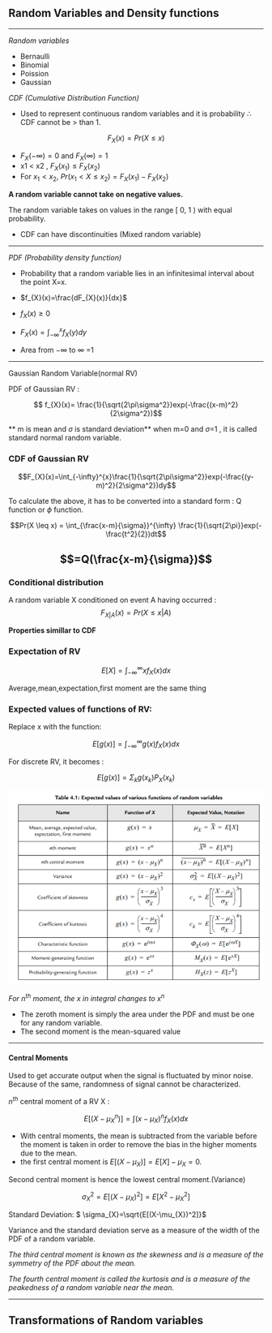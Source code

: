## Random Variables and Density functions 
---

*Random variables*
- Bernaulli
- Binomial
- Poission
- Gaussian

*CDF (Cumulative Distribution Function)*

* Used to represent continuous random variables and it is probability $\therefore$ CDF cannot be > than 1.

$$F_{X}(x)=Pr(X \leq x)$$

* $F_{X}({- \infty})= 0$ and $F_{X}({\infty})=1$
*  x1 < x2 , $F_{X}(x_{1}) \leq F_{X}(x_{2})$
* For $x_{1}<x_{2}$, $Pr(x_{1}<X \leq x_{2})= F_{X}     (x_{1})- F_{X}(x_{2})$ 

 **A random variable cannot take on negative values.**

The random variable takes on values in the range [ 0, 1 ) with equal probability.

* CDF can have discontinuities (Mixed random variable)

---

*PDF (Probability density function)*

* Probability that a random variable lies in an infinitesimal interval about the point X=x.

* $f_{X}(x)=\frac{dF_{X}(x)}{dx}$

* $f_{X}(x) \geq 0$
* $F_{X}(x)=\int_{-\infty}^{x} f_{X}(y)dy$
* Area from $-\infty$ to $\infty$ =1

---
Gaussian Random Variable(normal RV)

PDF of Gaussian RV :

 $$ f_{X}(x)= \frac{1}{\sqrt{2\pi\sigma^2}}exp(-\frac{(x-m)^2}{2\sigma^2})$$

** m is mean and $\sigma$ is standard deviation**
when m=0 and $\sigma$=1 , it is called standard normal random variable.

### CDF of Gaussian RV

  $$F_{X}(x)=\int_{-\infty}^{x}\frac{1}{\sqrt{2\pi\sigma^2}}exp(-\frac{(y-m)^2}{2\sigma^2})dy$$

To calculate the above, it has to be converted into a standard form : Q function or  $\phi$ function. 

$$Pr(X \leq x) = \int_{\frac{x-m}{\sigma}}^{\infty} \frac{1}{\sqrt{2\pi}}exp(-\frac{t^2}{2})dt$$

$$=Q(\frac{x-m}{\sigma})$$
---
### Conditional distribution

A random variable X conditioned on event A having occurred :
$$F_{X|A}(x)=Pr(X \leq x |A)$$

**Properties simillar to CDF**

### Expectation of RV

$$E[X]=\int_{-\infty}^{\infty}x f_{X}(x)dx$$

Average,mean,expectation,first moment are the same thing

### Expected values of functions of RV:
Replace x with the function:

$$E[g(x)]=\int_{-\infty}^{\infty}g(x) f_{X}(x)dx$$

For discrete RV, it becomes :

$$E[g(x)]=\Sigma_{k} g(x_{k})P_{X}(x_{k})$$

![](table.PNG)

*For $n^{th}$ moment, the x in integral changes to $x^n$*

- The zeroth moment is simply the area under the PDF and must be one for any random variable. 
-  The second moment is the mean-squared value

---
#### Central Moments
Used to get accurate output when the signal is fluctuated by minor noise. Because of the same, randomness of signal cannot be characterized.

$n^{th}$ central moment of a RV X :

$$E[(X-\mu_{X}^{n})]=\int (x-\mu_{X})^n f_{X}(x)dx $$

- With central moments, the mean is subtracted from the variable before the moment is taken in order to remove the bias in the higher moments due to the mean.
-  the first central moment is $E[(X-\mu_{X})]=E[X]-\mu_{X}=0$. 

Second central moment is hence the lowest central moment.(Variance)


$$\sigma_{X}^{2}=E[(X-\mu_{X})^2]=E[X^{2}-\mu_{X}^{2}]$$


Standard Deviation:
$ \sigma_{X}=\sqrt{E[(X-\mu_{X})^2]}$

Variance and the standard deviation serve as a measure of the width of the PDF of a random variable.

*The third central moment is known as the skewness and is a measure of the symmetry of the PDF about the mean.* 

*The fourth central moment is called the kurtosis and is a measure of the peakedness of a random variable near
the mean.*

---

## Transformations of Random variables
